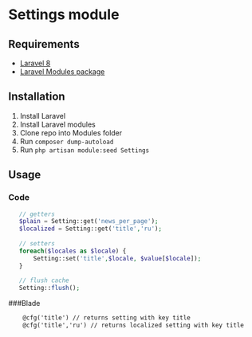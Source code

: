 # Settings module

## Requirements
- [Laravel 8](https://github.com/laravel/laravel)
- [Laravel Modules package](https://github.com/nWidart/laravel-modules)

## Installation
1. Install Laravel
1. Install Laravel modules
1. Clone repo into Modules folder
1. Run `composer dump-autoload`
1. Run `php artisan module:seed Settings`

## Usage
### Code

```php
   // getters
   $plain = Setting::get('news_per_page');
   $localized = Setting::get('title','ru');
   
   // setters
   foreach($locales as $locale) {
       Setting::set('title',$locale, $value[$locale]);
   }
   
   // flush cache
   Setting::flush();
```
###Blade
```html
    @cfg('title') // returns setting with key title
    @cfg('title','ru') // returns localized setting with key title
```
